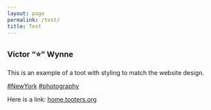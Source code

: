 ```yaml
---
layout: page
permalink: /test/
title: Test
---
```


<h2><small>Victor “⭐️” Wynne</small></h2>

This is an example of a toot with styling to match the website design.

[#NewYork](https://tooters.org) [#photography](https://tooters.org)

Here is a link: [home.tooters.org](https://tooters.org)

<br>
<br>
